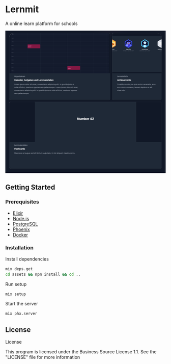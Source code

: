 # Lernmit

A online learn platform for schools

![Lernmit](data/app.png)

## Getting Started

### Prerequisites

- [Elixir](https://elixir-lang.org/install.html)
- [Node.js](https://nodejs.org/en/download/)
- [PostgreSQL](https://www.postgresql.org/download/)
- [Phoenix](https://hexdocs.pm/phoenix/installation.html)
- [Docker](https://docs.docker.com/get-docker/)

### Installation

Install dependencies

```bash
mix deps.get
cd assets && npm install && cd ..
```

Run setup

```bash
mix setup
```

Start the server

```bash
mix phx.server
```

## License

License

This program is licensed under the Business Source License 1.1. See the "LICENSE" file for more information